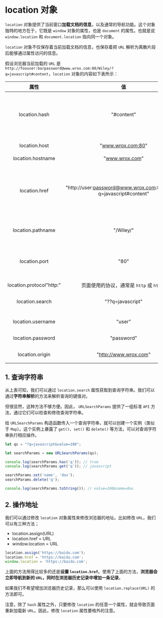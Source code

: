 # location 对象
`location` 对象提供了当前窗口**加载文档的信息**，以及通常的导航功能。这个对象独特的地方在于，它既是 `window` 对象的属性，也是 `document` 的属性。也就是说 `window.location` 和 `document.location` 指向同一个对象。

`location` 对象不仅保存着当前加载文档的信息，也保存着把 `URL` 解析为离散片段后能够通过属性访问的信息。

假设浏览器当前加载的 `URL` 是 `http://foouser:barpassword@www.wrox.com:80/Wiley/?q=javascript#content`，`location` 对象的内容如下表所示：

属性|值|说明
:--:|:--:|:--:
location.hash| "#content" | `URL` 散列号（井号后跟零或多个字符），如果没有则为空字符串
location.host|"www.wrox.com:80" |服务器名及端口名
location.hostname|"www.wrox.com"|服务器名
location.href|"http://user:password@www.wrox.com:80/Wiley/?q=javascript#content"|当前加载页面的完整 `URL`。`location` 的 `toString()` 方法返回这个值
location.pathname|"/Wiley/"|`URL` 中的路径和（或）文件名
location.port|"80"|请求的端口。如果 `URL` 中没有端口，返回空字符串
location.protocol"http:"|页面使用的协议，通常是 `http` 或 `https`
location.search|"??q=javascript"|`URL` 的查询字符串，以问好开头
location.username|"user"|域名前指定的用户名
location.password|"password"|域名前指定的密码
location.origin|"http://www.wrox.com"|`URL` 的源地址。只读

## 1. 查询字符串
从上表可知，我们可以通过 `location.search` 属性获取到查询字符串。我们可以通过**字符串解析**的方法来解析查询的键值对。

但很显然，这种方法不够方便。因此， `URLSearchParams` 提供了一组标准 `API` 方法，通过它们可以检查和修改查询字符串。

给 `URLSearchParams` 构造函数传入一个查询字符串，就可以创建一个实例（类似于 `Map`）。这个实例上暴露了 `get()`、`set()` 和 `delete()` 等方法，可以对查询字符串执行相应操作。

```js
let qs = "?q=javascript&value=100";

let searchParams = new URLSearchParams(qs);

console.log(searchParams.has('q')); // true
console.log(searchParams.get('q')); // javascript

searchParams.set('name', 'dou');
searchParams.delete('q');

console.log(searchParams.toString()); // value=100&name=dou
```

## 2. 操作地址
我们可以通过修改 `location` 对象属性来修改浏览器的地址。比如修改 `URL`，我们可以有三种方法；
+ location.assign(URL)
+ location.href = URL
+ window.location = URL

```js
location.assign('https://baidu.com');
location.href = 'https://baidu.com';
window.location = 'https://baidu.com';
```

上面的方法用得比较多的还是**设置 `location.href`**。使用了上面的方法，**浏览器会立即导航到新的 `URL`，同时在浏览器历史记录中增加一条记录**。

如果我们不希望增加浏览器历史记录，那么可以使用 `location.replace(URL)` 的方法即可。

注意，除了 `hash` 属性之外，只要修改 `location` 的任意一个属性，就会导致页面重新加载新 `URL`。因此，修改 `location` 属性要格外的注意。

